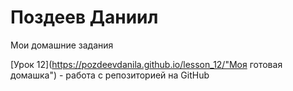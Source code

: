 #  Поздеев  Даниил
Мои  домашние задания

[Урок 12](https://pozdeevdanila.github.io/lesson_12/"Моя готовая домашка") - работа с репозиторией на GitHub

